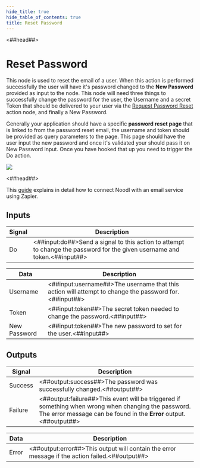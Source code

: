 ```yaml
---
hide_title: true
hide_table_of_contents: true
title: Reset Password
---
```


<##head##>

# Reset Password

This node is used to reset the email of a user. When this action is performed successfully the user will have it's password changed to the **New Password** provided as input to the node. This node will need three things to successfully change the password for the user, the <span className="ndl-data">Username</span> and a secret <span className="ndl-data">Token</span> that should be delivered to your user via the [Request Password Reset](/nodes/data/user/request-password-reset) action node, and finally a <span className="ndl-data">New Password</span>.

Generally your application should have a specific **password reset page** that is linked to from the password reset email, the username and token should be provided as query parameters to the page. This page should have the user input the new password and once it's validated your should pass it on <span className="ndl-data">New Password</span> input. Once you have hooked that up you need to trigger the <span className="ndl-signal">Do</span> action.

<div className="ndl-image-with-background l">

![](/nodes/data/user/reset-password/reset-password.png)

</div>

<##head##>

This [guide](/docs/guides/business-logic/user-management) explains in detail how to connect Noodl with an email service using Zapier.

## Inputs

| Signal                                 | Description                                                                                                               |
| -------------------------------------- | ------------------------------------------------------------------------------------------------------------------------- |
| <span className="ndl-signal">Do</span> | <##input:do##>Send a signal to this action to attempt to change the password for the given username and token.<##input##> |

| Data                                           | Description                                                                                           |
| ---------------------------------------------- | ----------------------------------------------------------------------------------------------------- |
| <span className="ndl-data">Username</span>     | <##input:username##>The username that this action will attempt to change the password for.<##input##> |
| <span className="ndl-data">Token</span>        | <##input:token##>The secret token needed to change the password.<##input##>                           |
| <span className="ndl-data">New Password</span> | <##input:token##>The new password to set for the user.<##input##>                                     |

## Outputs

| Signal                                      | Description                                                                                                                                                              |
| ------------------------------------------- | ------------------------------------------------------------------------------------------------------------------------------------------------------------------------ |
| <span className="ndl-signal">Success</span> | <##output:success##>The password was successfully changed.<##output##>                                                                                                   |
| <span className="ndl-signal">Failure</span> | <##output:failure##>This event will be triggered if something when wrong when changing the password. The error message can be found in the **Error** output.<##output##> |

| Data                                    | Description                                                                                    |
| --------------------------------------- | ---------------------------------------------------------------------------------------------- |
| <span className="ndl-data">Error</span> | <##output:error##>This output will contain the error message if the action failed.<##output##> |
